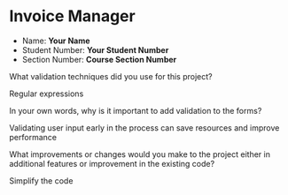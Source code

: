 # Invoice Manager
- Name: **Your Name**
- Student Number: **Your Student Number**
- Section Number: **Course Section Number**

What validation techniques did you use for this project?

Regular expressions

In your own words, why is it important to add validation to the forms?

Validating user input early in the process can save resources and improve performance

What improvements or changes would you make to the project either in additional features or improvement in the existing code?

Simplify the code
